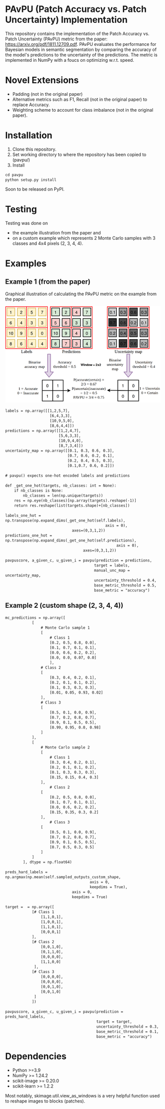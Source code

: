 # PAvPU  (Patch Accuracy vs. Patch Uncertainty) Implementation
This repository contains the implementation of the Patch Accuracy vs. Patch Uncertainty (PAvPU) metric from the paper: https://arxiv.org/pdf/1811.12709.pdf.
PAvPU evaluates the performance for Bayesian models in semantic segmentation by comparing the accuracy of the model's predictions to the uncertainty of the predictions.
The metric is implemented in NumPy with a foucs on optimizing w.r.t. speed.

# Novel Extensions
- Padding (not in the original paper)
- Alternative metrics such as F1, Recall (not in the original paper) to replace Accuracy.
- Weighting scheme to account for class imbalance (not in the original paper).

# Installation
1) Clone this repository.
2) Set working directory to where the repository has been copied to (pavpu/)
3) Install
```
cd pavpu
python setup.py install
```
Soon to be released on PyPI.
# Testing
Testing was done on 
- the example illustration from the paper and 
- on a custom example which represents 2 Monte Carlo samples with 3 classes and 4x4 pixels (2, 3, 4, 4).

# Examples
## Example 1 (from the paper)
Graphical illustration of calculating the PAvPU metric on the example from the paper.

![img](figs/plot_original_paper.png)

```
labels = np.array([[1,2,5,7],
                    [6,4,3,3],
                    [10,9,5,0],
                    [8,6,4,4]])
predictions = np.array([[1,2,4,7],
                        [5,6,3,3],
                        [10,9,4,0],
                        [8,7,3,4]])
uncertainty_map = np.array([[0.1, 0.3, 0.6, 0.3],
                            [0.7, 0.6, 0.2, 0.1],
                            [0.2, 0.4, 0.5, 0.3],
                            [0.1,0.7, 0.6, 0.2]])

# pavpu() expects one-hot encoded labels and predictions

def _get_one_hot(targets, nb_classes: int = None):
    if nb_classes is None:
        nb_classes = len(np.unique(targets))
    res = np.eye(nb_classes)[np.array(targets).reshape(-1)]
    return res.reshape(list(targets.shape)+[nb_classes])

labels_one_hot = np.transpose(np.expand_dims(_get_one_hot(self.labels),
                                             axis = 0),
                              axes=(0,3,1,2))
predictions_one_hot = np.transpose(np.expand_dims(_get_one_hot(self.predictions),
                                                  axis = 0),
                                   axes=(0,3,1,2))

pavpuscore, a_given_c, u_given_i = pavpu(prediction = predictions,
                                        target = labels,
                                        manual_unc_map = uncertainty_map,
                                        uncertainty_threshold = 0.4,
                                        base_metric_threshold = 0.5,
                                        base_metric = "accuracy")
```
## Example 2 (custom shape (2, 3, 4, 4))
```
mc_predictions = np.array([
            [
                # Monte Carlo sample 1
                [
                    # Class 1
                    [0.2, 0.5, 0.8, 0.0],
                    [0.1, 0.7, 0.1, 0.1],
                    [0.0, 0.6, 0.2, 0.2],
                    [0.0, 0.0, 0.07, 0.0]
                    ],
                # Class 2
                [
                    [0.3, 0.4, 0.2, 0.1],
                    [0.2, 0.1, 0.1, 0.2],
                    [0.1, 0.3, 0.3, 0.3],
                    [0.01, 0.05, 0.93, 0.02]
                ],
                # Class 3
                [
                    [0.5, 0.1, 0.0, 0.9],
                    [0.7, 0.2, 0.8, 0.7],
                    [0.9, 0.1, 0.5, 0.5],
                    [0.99, 0.95, 0.0, 0.98]
                ]
            ],
            [
                # Monte Carlo sample 2
                [
                    # Class 1
                    [0.3, 0.4, 0.2, 0.1],
                    [0.2, 0.1, 0.1, 0.2],
                    [0.1, 0.3, 0.3, 0.3],
                    [0.15, 0.15, 0.4, 0.3]
                ],
                    # Class 2
                [
                    [0.2, 0.5, 0.8, 0.0],
                    [0.1, 0.7, 0.1, 0.1],
                    [0.0, 0.6, 0.2, 0.2],
                    [0.15, 0.35, 0.3, 0.2]
                ],
                    # Class 3
                [
                    [0.5, 0.1, 0.0, 0.9],
                    [0.7, 0.2, 0.8, 0.7],
                    [0.9, 0.1, 0.5, 0.5],
                    [0.7, 0.5, 0.3, 0.5]
                ]
            ]
        ], dtype = np.float64)

preds_hard_labels = np.argmax(np.mean(self.sampled_outputs_custom_shape,
                                      axis = 0,
                                      keepdims = True),
                              axis = 0,
                              keepdims = True)

target =  = np.array([
            [# Class 1
                [1,1,0,1],
                [1,0,0,1],
                [1,1,0,1],
                [0,0,0,1]
            ],
            [# Class 2
                [0,0,1,0],
                [0,1,1,0],
                [0,0,0,0],
                [1,1,0,0]
             ],
            [# Class 3
                [0,0,0,0],
                [0,0,0,0],
                [0,0,1,0],
                [0,0,1,0]
             ]
            ])

pavpuscore, a_given_c, u_given_i = pavpu(prediction = preds_hard_labels,
                                         target = target,
                                         uncertainty_threshold = 0.3,
                                         base_metric_threshold = 0.1,
                                         base_metric = "accuracy")
```
# Dependencies
- Python >=3.9
- NumPy >= 1.24.2
- scikit-image >= 0.20.0
- scikit-learn >= 1.2.2

Most notably, skimage.util.view_as_windows is a very helpful function used to reshape images to blocks (patches).